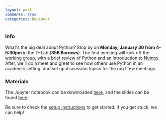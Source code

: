 ```yaml
---
layout: post
comments: true
categories: Beginner
---
```

### Info
What's the big deal about Python? Stop by on **Monday, January 30 from 4-5:30pm** in the D-Lab (**356 Barrows**). The first meeting will kick off the working group, with a brief review of Python and an introduction to [Numpy](http://www.numpy.org/). After, we'll do a meet and greet to see how others use Python in an academic setting, and set up discussion topics for the next few meetings.

### Materials
The Jupyter notebook can be downloaded [here](https://drive.google.com/open?id=0B3D_PdrFcBfRM2EtcHBOXzA4UVE), and the slides can be found [here](https://drive.google.com/open?id=1cMe-rSJRHpUDebl_aP78zQUJPL5Xzs0TS0k31gOGWt4).

Be sure to check the [setup instructions](http://python.berkeley.edu/learn/#set-up-your-computer) to get started. If you get stuck, we can help!
